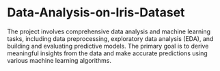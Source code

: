 # Data-Analysis-on-Iris-Dataset
The project involves comprehensive data analysis and machine learning tasks, including data preprocessing, exploratory data analysis (EDA), and building and evaluating predictive models. The primary goal is to derive meaningful insights from the data and make accurate predictions using various machine learning algorithms.
